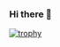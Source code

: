 ### Hi there 👋

[![trophy](https://github-profile-trophy.vercel.app/?username=ekotyoo&theme=onedark)](https://github.com/ryo-ma/github-profile-trophy)
